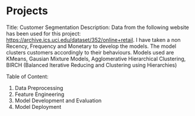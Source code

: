 # Projects

Title: Customer Segmentation
Description: Data from the following website has been used for this project: https://archive.ics.uci.edu/dataset/352/online+retail.
I have taken a non Recency, Frequency and Monetary to develop the models. The model clusters customers accordingly to their behaviours.
Models used are KMeans, Gausian Mixture Models, Agglomerative Hierarchical Clustering, BIRCH (Balanced Iterative Reducing and Clustering using Hierarchies)

Table of Content:
1. Data Preprocessing
2. Feature Engineering
3. Model Development and Evaluation
4. Model Deployment
